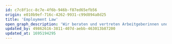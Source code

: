 ```yaml
---
id: c7c8f1cc-8c7e-4f6b-946b-f87ed65efb56
origin: e010b9ef-716c-4262-9931-c99d894a8d25
title: 'Employment Law'
open_graph_description: 'Wir beraten und vertreten Arbeitgeberinnen und Arbeitnehmer in allen Aspekten des Arbeitsrechts und des öffentlichen Personalrechts.'
updated_by: 49862616-3811-407d-aebb-463013b87200
updated_at: 1695194295
---
```

